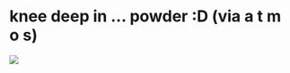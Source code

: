 <!--
id: 21083075
link: http://tumblr.atmos.org/post/21083075/knee-deep-in-powder-d-via-a-t-m-o-s
slug: knee-deep-in-powder-d-via-a-t-m-o-s
date: Fri Dec 07 2007 18:49:21 GMT-0800 (PST)
publish: 2007-12-07
tags: 
title: knee deep in &#8230; powder :D (via a t m o s)
-->


knee deep in &#8230; powder :D (via a t m o s)
==============================================

![](http://25.media.tumblr.com/ZyX8Upfyn2p5k6r32ARVAghP_400.jpg)

